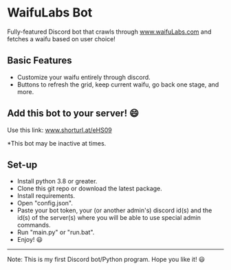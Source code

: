 # WaifuLabs Bot
Fully-featured Discord bot that crawls through www.waifuLabs.com and fetches a waifu based on user choice!

## Basic Features
* Customize your waifu entirely through discord.
* Buttons to refresh the grid, keep current waifu, go back one stage, and more.


## Add this bot to your server! 😄
Use this link: www.shorturl.at/eHS09

*This bot may be inactive at times.


## Set-up
* Install python 3.8 or greater.
* Clone this git repo or download the latest package.
* Install requirements.
* Open "config.json".
* Paste your bot token, your (or another admin's) discord id(s) and the id(s) of the server(s) where you will be able to use special admin commands.
* Run "main.py" or "run.bat".
* Enjoy! 😃
---
Note: This is my first Discord bot/Python program. Hope you like it! 😃
